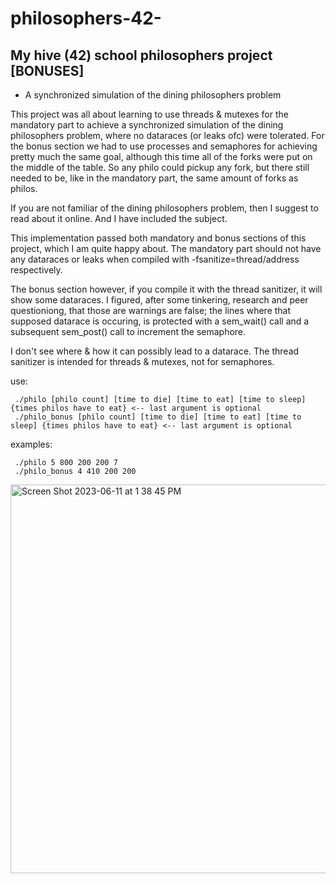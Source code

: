 # philosophers-42-
## My hive (42) school philosophers project [BONUSES]
- A synchronized simulation of the dining philosophers problem

This project was all about learning to use threads & mutexes for the mandatory part to achieve a synchronized simulation of the dining philosophers problem, where no dataraces (or leaks ofc) were tolerated.
For the bonus section we had to use processes and semaphores for achieving pretty much the same goal, although this time all of the forks were put on the middle of the table. So any philo could pickup any fork, but there still needed to be, like in the mandatory part, the same amount of forks as philos.

If you are not familiar of the dining philosophers problem, then I suggest to read about it online. And I have included the subject.

This implementation passed both mandatory and bonus sections of this project, which I am quite happy about. The mandatory part should not have any dataraces or leaks when compiled with -fsanitize=thread/address respectively.

The bonus section however, if you compile it with the thread sanitizer, it will show some dataraces. I figured, after some tinkering, research and peer questioniong, that those are warnings are false; the lines where that supposed datarace is occuring, is protected with a sem_wait() call and a subsequent sem_post() call to increment the semaphore. 

I don't see where & how it can possibly lead to a datarace. The thread sanitizer is intended for threads & mutexes, not for semaphores.

use:


     ./philo [philo count] [time to die] [time to eat] [time to sleep] {times philos have to eat} <-- last argument is optional
     ./philo_bonus [philo count] [time to die] [time to eat] [time to sleep] {times philos have to eat} <-- last argument is optional
examples:
      
      
     ./philo 5 800 200 200 7
     ./philo_bonus 4 410 200 200

<img width="622" alt="Screen Shot 2023-06-11 at 1 38 45 PM" src="https://github.com/kenlies/philosophers-42-/assets/97135325/2eefe29d-c944-41c3-8a10-1b2c3bac8717">
